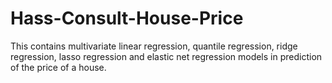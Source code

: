 # Hass-Consult-House-Price
This contains multivariate linear regression, quantile regression, ridge regression, lasso regression and elastic net regression models in prediction of the price of a house.
